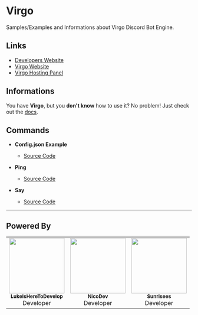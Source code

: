 # Virgo
Samples/Examples and Informations about Virgo Discord Bot Engine.

## Links

- [Developers Website](https://uncoded.xyz)
- [Virgo Website](https://virgo.uncoded.xyz)
- [Virgo Hosting Panel](https://host.uncoded.xyz)

## Informations

You have **Virgo**, but you **don't know** how to use it?
No problem! Just check out the <a href="https://virgo.uncoded.xyz/docs">docs</a>.

## Commands

- **Config.json Example**
  - [Source Code](https://github.com/Uncoded-xyz/Virgo/blob/main/config.example.json)


- **Ping**
  - [Source Code](https://github.com/Uncoded-xyz/Virgo/blob/main/Commands/ping.json)

- **Say**
  - [Source Code](https://github.com/Uncoded-xyz/Virgo/blob/main/Commands/say.json)

---

## Powered By

<table>
  <tr>
    <td align="center"><a href="https://github.com/LukeIsHereToDevelop"><img src="https://avatars1.githubusercontent.com/u/43251906?s=460&amp;u=fb5301bcf802af820f5c1274fa870e0cee257366&amp;v=4" width="150px;" alt=""/><br /><sub><b>LukeIsHereToDevelop</b></sub></a><br /><a title="Developer">Developer</a></td>
    <td align="center"><a href="https://github.com"><img src="https://cdn.discordapp.com/avatars/397770061705773059/0abdebcdf44c2bff145783c6fcaad3b9.png" width="150px;" alt=""/><br /><sub><b>NicoDev</b></sub></a><br /><a title="Developer">Developer</a></td>
    <td align="center"><a href="https://github.com"><img src="https://cdn.discordapp.com/avatars/527592495807332352/a7786edc3a7abab3bbda88f23d78cd0d.png" width="150px;" alt=""/><br /><sub><b>Sunrisees</b></sub></a><br /><a title="Developer">Developer</a></td>
    </tr>   
</table>

